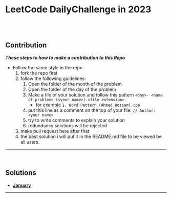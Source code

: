 # LeetCode DailyChallenge in 2023

<br><br>

## Contribution

***These steps to how to make a contribution to this Repo***

- Follow the same style in the repo
    1. fork the repo first
    1. follow the following guidelines:
        1. Open the folder of the month of the problem
        1. Open the folder of the day of the problem
        1. Make a file of your solution and follow this pattern `<day>- <name of problem> (<your name>).<file extension>`
            - for example `1. Word Pattern (Ahmed Hossam).cpp`
        1. put this line as a comment on the top of your file: ``// Author: <your name>``
        1. try to write comments to explain your solution
        1. redundancy solutions will be rejected
    1. make pull request here after that
    1. the best solution i will put it in the README.md file to be viewed be all users.

<hr>

<br>

## Solutions
- [**January**](https://github.com/7oSkaaa/LeetCode_DailyChallenge_2023/tree/main/January)

<hr>
